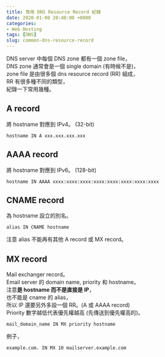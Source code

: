 ```yaml
---
title: 常用 DNS Resource Record 紀錄
date: 2020-01-08 20:40:00 +0800
categories:
- Web Hosting
tags: [DNS]
slug: common-dns-resource-record
---
```

DNS server 中每個 DNS zone 都有一個 zone file，  
DNS zone 通常會是一個 single domain (有時候不是)，  
zone file 是由很多個 dns resource record (RR) 組成，  
RR 有很多種不同的類型，  
紀錄一下常用幾種。  

## A record
將 hostname 對應到 IPv4。 (32-bit)
```
hostname IN A xxx.xxx.xxx.xxx
```
<!--more-->
## AAAA record
將 hostname 對應到 IPv6。 (128-bit)
```
hostname IN AAAA xxxx:xxxx:xxxx:xxxx:xxxx:xxxx:xxxx:xxxx
```

## CNAME record
為 hostname 設立的別名。  
```
alias IN CNAME hostname
```
注意 alias 不能再有其他 A record 或 MX record。  

## MX record
Mail exchanger record。  
Email server 的 domain name, priority 和 hostname。  
注意**是 hostname 而不是直接是 IP**，  
也不能是 cname 的 alias，  
所以 IP 還要另外多設一個 RR。(A 或 AAAA record)  
Priority 數字越低代表優先權越高 (先傳送到優先權高的)。  
```
mail_domain_name IN MX priority hostname
```
例子，
```
example.com. IN MX 10 mailserver.example.com
```

